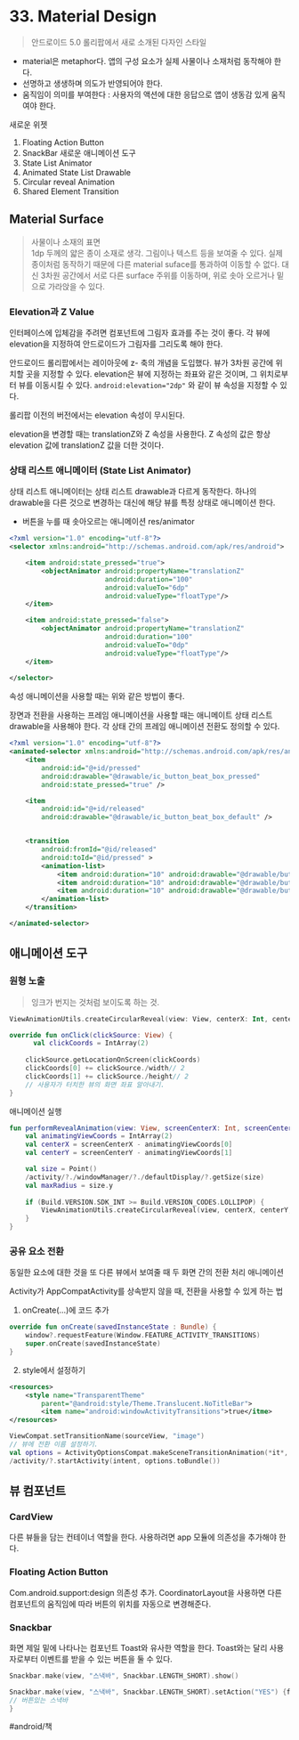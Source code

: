 # 33. Material Design
> 안드로이드 5.0 롤리팝에서 새로 소개된 다자인 스타일  
* material은  metaphor다. 
앱의 구성 요소가 실제 사물이나 소재처럼 동작해야 한다.
* 선명하고 생생하며 의도가 반영되어야 한다. 
* 움직임이 의미를 부여한다
: 사용자의 액션에 대한 응답으로 앱이 생동감 있게 움직여야 한다.

새로운 위젯 
1. Floating Action Button
2. SnackBar
새로운 애니메이션 도구
1. State List Animator
2. Animated State List Drawable
3. Circular reveal Animation
4. Shared Element Transition

## Material Surface
> 사물이나 소재의 표면  
1dp 두께의 얇은 종이 소재로 생각.
그림이나 텍스트 등을 보여줄 수 있다.
실제 종이처럼 동작하기 때문에 다른 material suface를 통과하여 이동할 수 없다. 
대신 3차원 공간에서 서로 다른 surface 주위를 이동하며, 위로 솟아 오르거나 밑으로 가라앉을 수 있다.

### Elevation과 Z Value
인터페이스에 입체감을 주려면 컴포넌트에 그림자 효과를 주는 것이 좋다.
각 뷰에 elevation을 지정하여 안드로이드가 그림자를 그리도록 해야 한다.

안드로이드 롤리팝에서는 레이아웃에 z- 축의 개념을 도입했다.
뷰가 3차원 공간에 위치할 곳을 지정할 수 있다.
elevation은 뷰에 지정하는 좌표와 같은 것이며, 그 위치로부터 뷰를 이동시킬 수 있다.
`android:elevation="2dp"` 와 같이 뷰 속성을 지정할 수 있다.

롤리팝 이전의 버전에서는 elevation 속성이  무시된다.

elevation을 변경할 때는 translationZ와 Z 속성을 사용한다.
Z 속성의 값은 항상 elevation 값에 translationZ 값을 더한 것이다.

### 상태 리스트 애니메이터 (State List Animator)
상태 리스트 애니메이터는 상태 리스트 drawable과 다르게 동작한다.
하나의 drawable을 다른 것으로 변경하는 대신에 해당 뷰를 특정 상태로 애니메이션 한다.

* 버튼을 누를 때 솟아오르는 애니메이션
res/animator
```xml
<?xml version="1.0" encoding="utf-8"?>
<selector xmlns:android="http://schemas.android.com/apk/res/android">

    <item android:state_pressed="true">
        <objectAnimator android:propertyName="translationZ"
                        android:duration="100"
                        android:valueTo="6dp"
                        android:valueType="floatType"/>
    </item>

    <item android:state_pressed="false">
        <objectAnimator android:propertyName="translationZ"
                        android:duration="100"
                        android:valueTo="0dp"
                        android:valueType="floatType"/>
    </item>
    
</selector>
```
속성 애니메이션을 사용할 때는 위와 같은 방법이 좋다.

장면과 전환을 사용하는 프레임 애니메이션을 사용할 때는 애니메이트 상태 리스트 drawable을 사용해야 한다.
각 상태 간의 프레임 애니메이션 전환도 정의할 수 있다.

```xml
<?xml version="1.0" encoding="utf-8"?>
<animated-selector xmlns:android="http://schemas.android.com/apk/res/android">
    <item
        android:id="@+id/pressed"
        android:drawable="@drawable/ic_button_beat_box_pressed"
        android:state_pressed="true" />

    <item
        android:id="@+id/released"
        android:drawable="@drawable/ic_button_beat_box_default" />


    <transition
        android:fromId="@id/released"
        android:toId="@id/pressed" >
        <animation-list>
            <item android:duration="10" android:drawable="@drawable/button_frame_1"/>
            <item android:duration="10" android:drawable="@drawable/button_frame_2"/>
            <item android:duration="10" android:drawable="@drawable/button_frame_3"/>
        </animation-list>
    </transition>

</animated-selector>


```

## 애니메이션 도구
### 원형 노출
> 잉크가 번지는 것처럼 보이도록 하는 것.  

``` kotlin
ViewAnimationUtils.createCircularReveal(view: View, centerX: Int, centerY: Int, startRadius: Float, endRadius: Float)

override fun onClick(clickSource: View) {
	  val clickCoords = IntArray(2)
   
    clickSource.getLocationOnScreen(clickCoords)
    clickCoords[0] += clickSource./width// 2
    clickCoords[1] += clickSource./height// 2
	// 사용자가 터치한 뷰의 화면 좌표 알아내기.
}
```

 애니메이션 실행
```kotlin
fun performRevealAnimation(view: View, screenCenterX: Int, screenCenterY: Int) {
	val animatingViewCoords = IntArray(2)
	val centerX = screenCenterX - animatingViewCoords[0]
	val centerY = screenCenterY - animatingViewCoords[1]

	val size = Point()
	/activity/?./windowManager/?./defaultDisplay/?.getSize(size)
	val maxRadius = size.y
	
	if (Build.VERSION.SDK_INT >= Build.VERSION_CODES.LOLLIPOP) {
		ViewAnimationUtils.createCircularReveal(view, centerX, centerY, 0, maxRadius).start()
	}
}
```

### 공유 요소 전환
동일한 요소에 대한 것을 또 다른 뷰에서 보여줄 때 두 화면 간의 전환 처리 애니메이션

Activity가 AppCompatActivity를 상속받지 않을 때, 전환을 사용할 수 있게 하는 법
1. onCreate(…)에 코드 추가
```kotlin
override fun onCreate(savedInstanceState : Bundle) {
	window?.requestFeature(Window.FEATURE_ACTIVITY_TRANSITIONS)
	super.onCreate(savedInstanceState)
}
```
2. style에서 설정하기
```xml
<resources>
	<style name="TransparentTheme"
		parent="@android:style/Theme.Translucent.NoTitleBar">
		<item name="android:windowActivityTransitions">true</itme>
</resources>

```

```kotlin
ViewCompat.setTransitionName(sourceView, "image")
// 뷰에 전환 이름 설정하기.
val options = ActivityOptionsCompat.makeSceneTransitionAnimation(*it*, view.fragmentBeatBoxRecyclerView, "image")
/activity/?.startActivity(intent, options.toBundle())
```

## 뷰 컴포넌트
### CardView
다른 뷰들을 담는 컨테이너 역할을 한다.
사용하려면 app 모듈에 의존성을 추가해야 한다.

### Floating Action Button
Com.android.support:design 의존성 추가.
CoordinatorLayout을 사용하면 다른 컴포넌트의 움직임에 따라 버튼의 위치를 자동으로 변경해준다.
### Snackbar
화면 제일 밑에 나타나는 컴포넌트
Toast와 유사한 역할을 한다.
Toast와는 달리 사용자로부터 이벤트를 받을 수 있는 버튼을 둘 수 있다.
```kotlin
Snackbar.make(view, "스낵바", Snackbar.LENGTH_SHORT).show()

Snackbar.make(view, "스낵바", Snackbar.LENGTH_SHORT).setAction("YES") {finish()}.show()
// 버튼있는 스낵바
}
```
#android/책